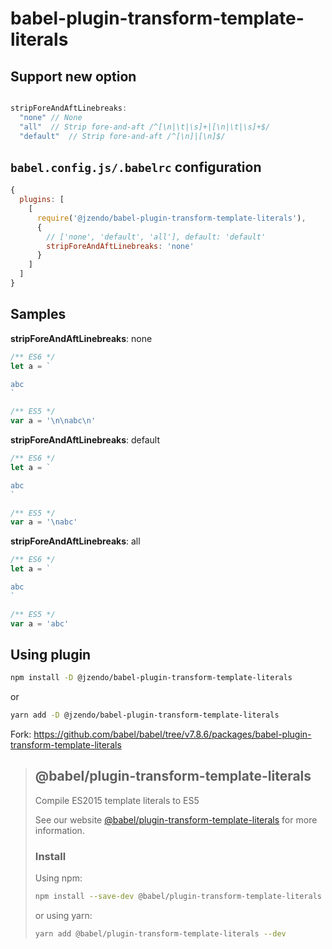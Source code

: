 # babel-plugin-transform-template-literals

## Support new option

```javascript

stripForeAndAftLinebreaks:
  "none" // None
  "all"  // Strip fore-and-aft /^[\n|\t|\s]+|[\n|\t|\s]+$/
  "default"  // Strip fore-and-aft /^[\n]|[\n]$/

```

## `babel.config.js/.babelrc` configuration

```javascript
{
  plugins: [
    [
      require('@jzendo/babel-plugin-transform-template-literals'),
      {
        // ['none', 'default', 'all'], default: 'default'
        stripForeAndAftLinebreaks: 'none'
      }
    ]
  ]
}
```

## Samples

**stripForeAndAftLinebreaks**: none

```javascript
/** ES6 */
let a = `

abc
`

/** ES5 */
var a = '\n\nabc\n'

```

**stripForeAndAftLinebreaks**: default

```javascript
/** ES6 */
let a = `

abc
`

/** ES5 */
var a = '\nabc'

```

**stripForeAndAftLinebreaks**: all

```javascript
/** ES6 */
let a = `

abc
`

/** ES5 */
var a = 'abc'

```

## Using plugin

```sh
npm install -D @jzendo/babel-plugin-transform-template-literals
```

or

```sh
yarn add -D @jzendo/babel-plugin-transform-template-literals
```

Fork: <https://github.com/babel/babel/tree/v7.8.6/packages/babel-plugin-transform-template-literals>

>
> ## @babel/plugin-transform-template-literals
>
> Compile ES2015 template literals to ES5
>
> See our website [@babel/plugin-transform-template-literals](https://babeljs.io/docs/en/next/babel-plugin-transform-template-literals.html) for more information.
>
> ### Install
>
> Using npm:
>
> ```sh
> npm install --save-dev @babel/plugin-transform-template-literals
> ```
>
> or using yarn:
>
> ```sh
> yarn add @babel/plugin-transform-template-literals --dev
> ```
>
